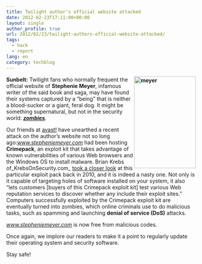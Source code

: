 ```yaml
---
title: Twilight author’s official website attacked
date: 2012-02-23T17:11:00+00:00
layout: single
author_profile: true
url: 2012/02/23/twilight-authors-official-website-attacked/
tags:
  - hack
  - report
lang: en
category: techblog
---
```

**[<img title="meyer" border="0" alt="meyer" align="right" src="http://lh4.ggpht.com/-wt7imCPJ0-s/T0ZsJ7SGI7I/AAAAAAAAE88/OSocXynK6uo/meyer_thumb.jpg?imgmax=800" width="164" height="244" />](http://lh5.ggpht.com/-o8Jhjf4Y7EU/T0ZsFKeCK6I/AAAAAAAAE80/-e71UTkP8lU/s1600-h/meyer%25255B2%25255D.jpg)Sunbelt:** Twilight fans who normally frequent the official website of **Stephenie Meyer**, infamous writer of the said book and saga, may have found their systems captured by a “being” that is neither a blood-sucker or a giant, feral dog. It might be something supernatural, but not in the security world: **_[zombies](http://en.wikipedia.org/wiki/Zombie_(computer_science))_**. 

Our friends at <a href="https://blog.avast.com/2012/02/23/twilight-authors-official-website-attacked/" target="_blank">avast!</a> have unearthed a recent attack on the author’s website not so long ago:_www.stepheniemeyer.com_ had been hosting **Crimepack**, an exploit kit that takes advantage of known vulnerabilities of various Web browsers and the Windows OS to install malware. Brian Krebs of_KrebsOnSecurity.com_ [took a closer look](http://krebsonsecurity.com/2010/08/crimepack-packed-with-hard-lessons/) at this particular exploit pack back in 2010, and it is indeed a nasty one. Not only is it capable of targeting holes of software installed on your system, it also “lets customers [buyers of this Crimepack exploit kit] test various Web reputation services to discover whether any include their exploit sites.” Computers successfully exploited by the Crimepack exploit kit are eventually turned into zombies, which online criminals use to do malicious tasks, such as spamming and launching **denial of service (DoS)** attacks. 

_www.stepheniemeyer.com_ is now free from malicious codes. 

Once again, we implore our readers to make it a point to regularly update their operating system and security software. 

Stay safe!